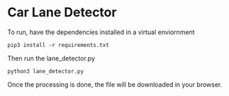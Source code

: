 # Car Lane Detector

To run, have the dependencies installed in a virtual enviornment
```
pip3 install -r requirements.txt
```

Then run the lane_detector.py
```
python3 lane_detector.py
```

Once the processing is done, the file will be downloaded in your browser.
